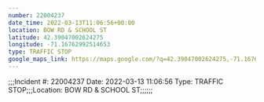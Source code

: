 ```yaml
---
number: 22004237
date_time: 2022-03-13T11:06:56+00:00
location: BOW RD & SCHOOL ST
latitude: 42.39047002624275
longitude: -71.16762992514653
type: TRAFFIC STOP
google_maps_link: https://maps.google.com/?q=42.39047002624275,-71.16762992514653
---
```


;;;Incident #: 22004237   Date: 2022-03-13 11:06:56   Type: TRAFFIC STOP;;;Location: BOW RD & SCHOOL ST;;;;;;
